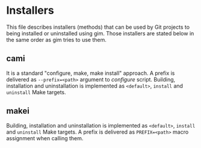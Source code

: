 # Installers

This file describes installers (methods) that can be used by Git projects to being installed or uninstalled using gim. Those installers are stated below in the same order as gim tries to use them.

## cami

It is a standard "configure, make, make install" approach. A prefix is delivered as `--prefix=<path>` argument to *configure* script. Building, installation and uninstallation is implemented as `<default>`, `install` and `uninstall` Make targets.

## makei

Building, installation and uninstallation is implemented as `<default>`, `install` and `uninstall` Make targets. A prefix is delivered as `PREFIX=<path>` macro assignment when calling them.
